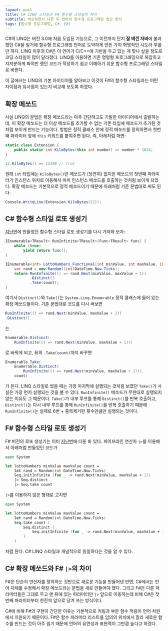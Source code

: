 ```yaml
---
layout: post
title: C# LINQ 스타일과 F# 함수형 스타일의 차이
subtitle: 비슷하면서 다른 두 언어의 함수형 프로그래밍 접근 방식
tags: [함수형 프로그래밍, C#, F#]
---
```


C#의 LINQ는 버전 3.0에 처음 도입된 기능으로, 그 이전까지 단지 **잘 베낀 자바**에 불과했던 C#을 일거에 함수형 프로그래밍 언어로 도약하게 만든 가히 혁명적인 시도라 부를만 하다. LINQ 이후의 C#은 이 언어가 C/C++에 기반을 두고 있는 게 맞나 싶을 정도로 코딩 스타일이 많이 달라졌다. LINQ를 이용하면 기존 명령형 프로그래밍으로 복잡하고 지저분하게 짜야만 했던 코드가 작성하기 쉽고 이해하기 쉬운 함수형 프로그래밍 스타일로 바뀐다.

이 글에서는 LINQ의 기본 아이디어를 알아보고 이것이 F#의 함수형 스타일과는 어떤 차이점과 유사점이 있는지 비교해 보도록 하겠다.

## 확장 메쏘드

사실 LINQ의 문법은 확장 메쏘드라는 아주 간단하고도 기발한 아이디어에서 출발하는데, 이 확장 메쏘드는 더 이상 메쏘드를 추가할 수 없는 기존 타입에 메쏘드가 추가된 것처럼 보이게 만드는 기능이다. 방법은 정적 클래스 안에 정적 메쏘드를 정의하면서 첫번째 파라미터 앞에 `this` 키워드를 붙여주면 된다. 즉, 아래처럼 하면:

```csharp
static class Extension {
    public static int KiloBytes(this int number) => number * 1024;
}

12.KiloBytes() == 12288 // true
```

원래 `int` 타입에는 `KiloBytes()`란 메쏘드가 (당연히) 없지만 메쏘드의 첫번째 파라미터가 인스턴스 위치로 이동해서 마치 인스턴스 메쏘드를 호출하는 것처럼 보이게 되었다. 확장 메쏘드는 기본적으로 정적 메쏘드이기 때문에 아래처럼 기존 문법대로 써도 된다:

```csharp
Console.WriteLine(Extension.KiloBytes(12));
```

## C# 함수형 스타일 로또 생성기

[지난번](https://bangjunyoung.github.io/2019/08/26/함수형-프로그래밍이-어려운-이유/)에 만들었던 함수형 스타일 로또 생성기를 다시 가져와 보자:

```csharp
IEnumerable<TResult> RunInfinite<TResult>(Func<TResult> func) {
    while (true)
        yield return func();
}

IEnumerable<int> LottoNumbers_Functional(int minValue, int maxValue, int count) {
    var rand = new Random((int)DateTime.Now.Ticks);
    return RunInfinite(() => rand.Next(minValue, maxValue + 1))
           .Distinct()
           .Take(count);
}
```

여기서 `Distinct()`와 `Take()`는 `System.Linq.Enumerable` 정적 클래스에 들어 있는 확장 메쏘드들이다. 기존 문법대로 코드를 다시 써보면

```csharp
RunInfinite(() => rand.Next(minValue, maxValue + 1))
.Distinct()
```

는

```csharp
Enumerable.Distinct(
    RunInfinite(() => rand.Next(minValue, maxValue + 1)))
```

로 바뀌게 되고, 뒤의 `.Take(count)`까지 바꾸면

```csharp
Enumerable.Take(
    Enumerable.Distinct(
        RunInfinite(() => rand.Next(minValue, maxValue + 1))),
    count)
```

가 된다. LINQ 스타일로 썼을 때는 가장 마지막에 실행되는 것처럼 보였던 `Take()`가 사실은 가장 먼저 실행되는 것을 볼 수 있다. `RunInfinite()` 메쏘드가 무한대로 실행되지 않는 이유도 그 때문이다. `Take()`가 내부 루프를 통해 `Distinct()`를 반복 호출하고, `Distinct()`는 다시 내부 루프를 통해 `RunInfinite()`를 반복 호출하기 때문에 `RunInfinite()`는 실제로 6번 + 중복제거된 횟수만큼만 실행되는 것이다.

## F# 함수형 스타일 로또 생성기

F# 버전의 로또 생성기는 이미 [지난번](https://bangjunyoung.github.io/2019/09/02/FSharp-함수-이해하기-2부/)에 다룬 바 있다. 파이프라인 연산자 `|>`를 이용해서 아래처럼 만들었던 코드가

```fsharp
open System

let lottoNumbers minValue maxValue count =
    let rand = Random(int DateTime.Now.Ticks)
    Seq.initInfinite (fun _ -> rand.Next(minValue, maxValue + 1))
    |> Seq.distinct
    |> Seq.take count
```

`|>`를 이용하지 않은 형태로 고치면

```fsharp
open System

let lottoNumbers minValue maxValue count =
    let rand = Random(int DateTime.Now.Ticks)
    Seq.take count (
        Seq.distinct (
            Seq.initInfinite (fun _ -> rand.Next(minValue, maxValue + 1))
        )
    )
```

처럼 된다. C# LINQ 스타일과 개념적으로 동일하다는 것을 알 수 있다.

## C# 확장 메쏘드와 F# `|>`의 차이

F#은 단순히 연산자를 정의하는 것만으로 새로운 기능을 만들어낸 반면, C#에서는 언어 자체를 수정해서 확장 메쏘드라는 문법을 새로 만들어야 했다. 그리고 F#은 다른 파라미터들은 그대로 두고 맨 뒤에 있는 파라미터만 `|>` 앞으로 이동하는데 비해 C#은 첫번째 파라미터부터 한칸씩 앞으로 당겨 쓰는 방식이다.

C#에 비해 F#의 구현이 간단한 이유는 기본적으로 커링과 부분 함수 적용이 언어 차원에서 지원되기 때문이다. F#은 함수 파라미터 리스트를 임의의 위치에서 잘라 새로운 함수를 만드는 것이 아주 쉽기 때문에 언어의 유연성과 표현력이 그만큼 높다고 하겠다.
